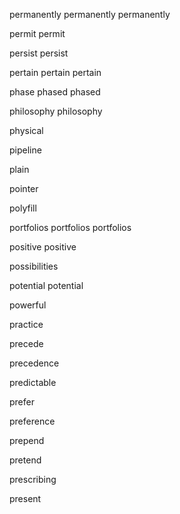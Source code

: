 permanently permanently permanently

permit permit

persist persist

pertain pertain pertain

phase phased phased

philosophy philosophy

physical

pipeline

plain

pointer

polyfill

portfolios portfolios portfolios

positive positive

possibilities

potential potential

powerful

practice

precede

precedence

predictable

prefer

preference

prepend

pretend

prescribing

present